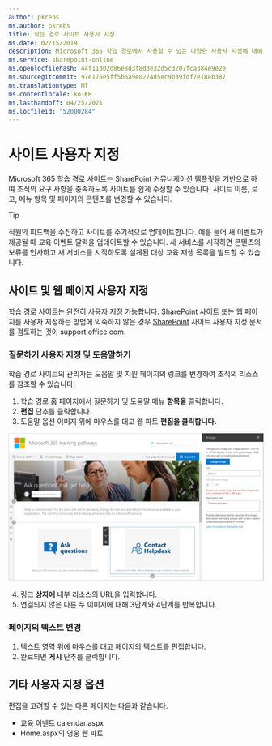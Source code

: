 ```yaml
---
author: pkrebs
ms.author: pkrebs
title: 학습 경로 사이트 사용자 지정
ms.date: 02/15/2019
description: Microsoft 365 학습 경로에서 사용할 수 있는 다양한 사용자 지정에 대해 자세히 알아보기
ms.service: sharepoint-online
ms.openlocfilehash: 44f11d02d86e8d3f8d3e32d5c3207fca384e9e2e
ms.sourcegitcommit: 97e175e5ff5b6a9e0274d5ec9b39fdf7e18eb387
ms.translationtype: MT
ms.contentlocale: ko-KR
ms.lasthandoff: 04/25/2021
ms.locfileid: "52000284"
---
```

# <a name="customize-the-site"></a>사이트 사용자 지정

Microsoft 365 학습 경로 사이트는 SharePoint 커뮤니케이션 템플릿을 기반으로 하여 조직의 요구 사항을 충족하도록 사이트를 쉽게 수정할 수 있습니다. 사이트 이름, 로고, 메뉴 항목 및 페이지의 콘텐츠를 변경할 수 있습니다. 

> [!TIP]
> 직원의 피드백을 수집하고 사이트를 주기적으로 업데이트합니다. 예를 들어 새 이벤트가 제공될 때 교육 이벤트 달력을 업데이트할 수 있습니다. 새 서비스를 시작하면 콘텐츠의 보류를 언사하고 새 서비스를 시작하도록 설계된 대상 교육 재생 목록을 빌드할 수 있습니다. 

## <a name="customize-the-site-and-web-pages"></a>사이트 및 웹 페이지 사용자 지정

학습 경로 사이트는 완전히 사용자 지정 가능합니다. SharePoint 사이트 또는 웹 페이지를 사용자 지정하는 방법에 익숙하지 않은 경우 [SharePoint](https://support.office.com/article/customize-your-sharepoint-site-320b43e5-b047-4fda-8381-f61e8ac7f59b) 사이트 사용자 지정 문서를 검토하는 것이 support.office.com. 

### <a name="customize-ask-questions-and-get-help"></a>질문하기 사용자 지정 및 도움말하기

학습 경로 사이트의 관리자는 도움말 및 지원 페이지의 링크를 변경하여 조직의 리소스를 참조할  수 있습니다. 

1.  학습 경로 홈 페이지에서 질문하기 및 도움말 메뉴 **항목을** 클릭합니다.
2.  **편집** 단추를 클릭합니다.
3.  도움말 옵션 이미지 위에 마우스를 대고 웹 파트 **편집을 클릭합니다.**

![cg-edithelp.png](media/cg-edithelp.png)

4.  링크 **상자에** 내부 리소스의 URL을 입력합니다. 
5.  연결되지 않은 다른 두 이미지에 대해 3단계와 4단계를 반복합니다.

### <a name="change-the-text-on-the-page"></a>페이지의 텍스트 변경

1. 텍스트 영역 위에 마우스를 대고 페이지의 텍스트를 편집합니다. 
2. 완료되면 **게시** 단추를 클릭합니다.

## <a name="other-customization-options"></a>기타 사용자 지정 옵션
편집을 고려할 수 있는 다른 페이지는 다음과 같습니다.

- 교육 이벤트 calendar.aspx
- Home.aspx의 영웅 웹 파트

